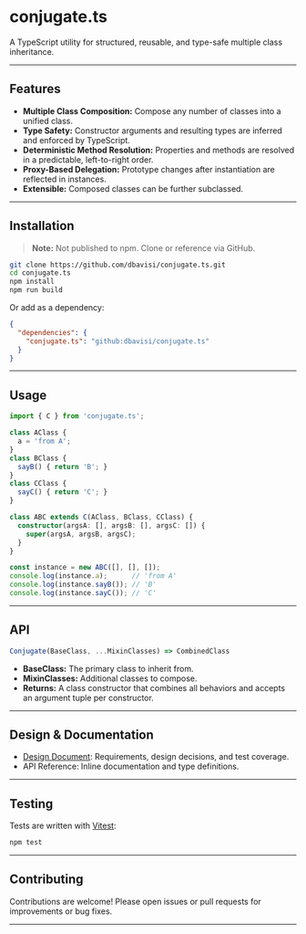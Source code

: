# conjugate.ts

A TypeScript utility for structured, reusable, and type-safe multiple class inheritance.

---

## Features

- **Multiple Class Composition:** Compose any number of classes into a unified class.
- **Type Safety:** Constructor arguments and resulting types are inferred and enforced by TypeScript.
- **Deterministic Method Resolution:** Properties and methods are resolved in a predictable, left-to-right order.
- **Proxy-Based Delegation:** Prototype changes after instantiation are reflected in instances.
- **Extensible:** Composed classes can be further subclassed.

---

## Installation

> **Note:** Not published to npm. Clone or reference via GitHub.

```sh
git clone https://github.com/dbavisi/conjugate.ts.git
cd conjugate.ts
npm install
npm run build
```

Or add as a dependency:

```json
{
  "dependencies": {
    "conjugate.ts": "github:dbavisi/conjugate.ts"
  }
}
```

---

## Usage

```typescript
import { C } from 'conjugate.ts';

class AClass {
  a = 'from A';
}
class BClass {
  sayB() { return 'B'; }
}
class CClass {
  sayC() { return 'C'; }
}

class ABC extends C(AClass, BClass, CClass) {
  constructor(argsA: [], argsB: [], argsC: []) {
    super(argsA, argsB, argsC);
  }
}

const instance = new ABC([], [], []);
console.log(instance.a);      // 'from A'
console.log(instance.sayB()); // 'B'
console.log(instance.sayC()); // 'C'
```

---

## API

```typescript
Conjugate(BaseClass, ...MixinClasses) => CombinedClass
```

- **BaseClass:** The primary class to inherit from.
- **MixinClasses:** Additional classes to compose.
- **Returns:** A class constructor that combines all behaviors and accepts an argument tuple per constructor.

---

## Design & Documentation

- [Design Document](./doc/readMe.md): Requirements, design decisions, and test coverage.
- API Reference: Inline documentation and type definitions.

---

## Testing

Tests are written with [Vitest](https://vitest.dev):

```sh
npm test
```

---

## Contributing

Contributions are welcome! Please open issues or pull requests for improvements or bug fixes.

---